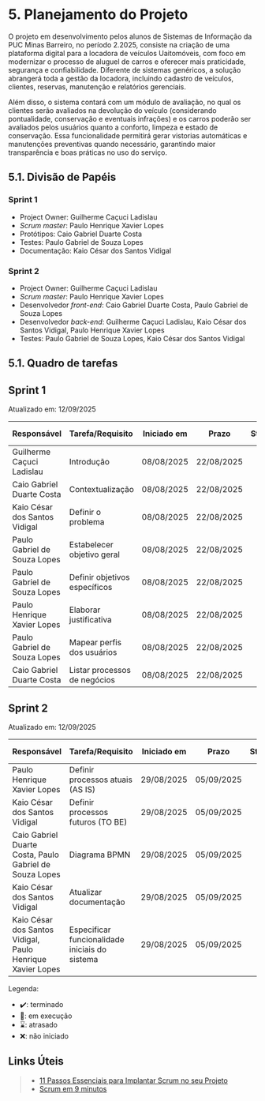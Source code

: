 # 5. Planejamento do Projeto

O projeto em desenvolvimento pelos alunos de Sistemas de Informação da PUC Minas Barreiro, no período 2.2025, consiste na criação de uma plataforma digital para a locadora de veículos Uaitomóveis, com foco em modernizar o processo de aluguel de carros e oferecer mais praticidade, segurança e confiabilidade. Diferente de sistemas genéricos, a solução abrangerá toda a gestão da locadora, incluindo cadastro de veículos, clientes, reservas, manutenção e relatórios gerenciais.

Além disso, o sistema contará com um módulo de avaliação, no qual os clientes serão avaliados na devolução do veículo (considerando pontualidade, conservação e eventuais infrações) e os carros poderão ser avaliados pelos usuários quanto a conforto, limpeza e estado de conservação. Essa funcionalidade permitirá gerar vistorias automáticas e manutenções preventivas quando necessário, garantindo maior transparência e boas práticas no uso do serviço.

## 5.1. Divisão de Papéis

### Sprint 1
- Project Owner: Guilherme Caçuci Ladislau
- _Scrum master_: Paulo Henrique Xavier Lopes
- Protótipos: Caio Gabriel Duarte Costa
- Testes: Paulo Gabriel de Souza Lopes
- Documentação: Kaio César dos Santos Vidigal

### Sprint 2
- Project Owner: Guilherme Caçuci Ladislau
- _Scrum master_: Paulo Henrique Xavier Lopes
- Desenvolvedor _front-end_: Caio Gabriel Duarte Costa, Paulo Gabriel de Souza Lopes
- Desenvolvedor _back-end_: Guilherme Caçuci Ladislau, Kaio César dos Santos Vidigal, Paulo Henrique Xavier Lopes
- Testes: Paulo Gabriel de Souza Lopes, Kaio César dos Santos Vidigal

## 5.1. Quadro de tarefas

## Sprint 1

Atualizado em: 12/09/2025

| Responsável   | Tarefa/Requisito | Iniciado em    | Prazo      | Status | Terminado em    |
| :----         |    :----         |      :----:    | :----:     | :----: | :----:          |
| Guilherme Caçuci Ladislau        | Introdução | 08/08/2025     | 22/08/2025 | ✔️    | 22/08/2025      |
| Caio Gabriel Duarte Costa     | Contextualização    | 08/08/2025     | 22/08/2025 | ✔️    |  22/08/2025        |
| Kaio César dos Santos Vidigal        | Definir o problema  | 08/08/2025    | 22/08/2025 | ✔️     |  22/08/2025          |
| Paulo Gabriel de Souza Lopes     | Estabelecer objetivo geral  |    08/08/2025        | 22/08/2025 | ✔️    | 22/08/2025      |
| Paulo Gabriel de Souza Lopes        |    Definir objetivos específicos         |      08/08/2025   | 22/08/2025     | ✔️ | 22/08/2025  |
| Paulo Henrique Xavier Lopes         |    Elaborar justificativa         |      08/08/2025    | 22/08/2025     | ✔️ | 22/08/2025        |
| Paulo Gabriel de Souza Lopes        |    Mapear perfis dos usuários         |      08/08/2025    | 22/08/2025     | ✔️ | 22/08/2025    |
| Caio Gabriel Duarte Costa        |    Listar processos de negócios         |      08/08/2025   | 22/08/2025     | ✔️ | 22/08/2025      |

## Sprint 2

Atualizado em: 12/09/2025

| Responsável   | Tarefa/Requisito | Iniciado em    | Prazo      | Status | Terminado em    |
| :----         |    :----         |      :----:    | :----:     | :----: | :----:          |
| Paulo Henrique Xavier Lopes        | Definir processos atuais (AS IS)        | 29/08/2025     | 05/09/2025 | ✔️    | 05/09/2025      |
| Kaio César dos Santos Vidigal        | Definir processos futuros (TO BE)     | 29/08/2025     | 05/09/2025 | ✔️    | 05/09/2025      |
| Caio Gabriel Duarte Costa, Paulo Gabriel de Souza Lopes        | Diagrama BPMN  | 29/08/2025    | 05/09/2025 | ✔️     | 05/09/2025 |
| Kaio César dos Santos Vidigal        | Atualizar documentação  |  29/08/2025    | 05/09/2025 | ✔️    | 05/09/2025       |
| Kaio César dos Santos Vidigal, Paulo Henrique Xavier Lopes         |    Especificar funcionalidade iniciais do sistema         |      29/08/2025    | 05/09/2025     | ✔️ | 05/09/2025          |


Legenda:
- ✔️: terminado
- 📝: em execução
- ⌛: atrasado
- ❌: não iniciado



## Links Úteis
> - [11 Passos Essenciais para Implantar Scrum no seu Projeto](https://mindmaster.com.br/scrum-11-passos/)
> - [Scrum em 9 minutos](https://www.youtube.com/watch?v=XfvQWnRgxG0)


